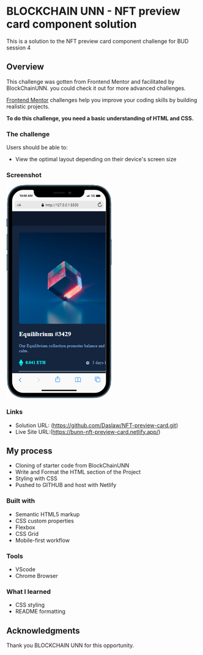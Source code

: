 # BLOCKCHAIN UNN - NFT preview card component solution

This is a solution to the NFT preview card component challenge for BUD session 4

## Overview

This challenge was gotten from Frontend Mentor and facilitated by BlockChainUNN. you could check it out for more advanced challenges.

[Frontend Mentor](https://www.frontendmentor.io) challenges help you improve your coding skills by building realistic projects.

**To do this challenge, you need a basic understanding of HTML and CSS.**

### The challenge

Users should be able to:

- View the optimal layout depending on their device's screen size

### Screenshot

![](<./images/mobile%20(2).png>)

### Links

- Solution URL: (https://github.com/Daslaw/NFT-preview-card.git)
- Live Site URL:(https://bunn-nft-preview-card.netlify.app/)

## My process

- Cloning of starter code from BlockChainUNN
- Write and Format the HTML section of the Project
- Styling with CSS
- Pushed to GITHUB and host with Netlify

### Built with

- Semantic HTML5 markup
- CSS custom properties
- Flexbox
- CSS Grid
- Mobile-first workflow

### Tools

- VScode
- Chrome Browser

### What I learned

- CSS styling
- README formatting

## Acknowledgments

Thank you BLOCKCHAIN UNN for this opportunity.
